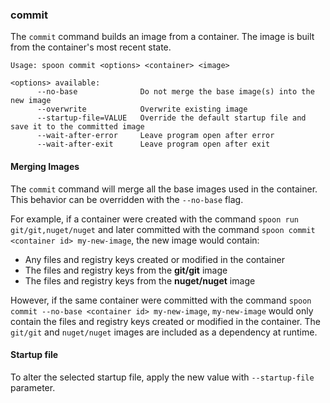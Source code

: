 ### commit

The `commit` command builds an image from a container. The image is built from the container's most recent state. 

```
Usage: spoon commit <options> <container> <image>

<options> available:
      --no-base              Do not merge the base image(s) into the new image
      --overwrite            Overwrite existing image
      --startup-file=VALUE   Override the default startup file and save it to the committed image
      --wait-after-error     Leave program open after error
      --wait-after-exit      Leave program open after exit
```

#### Merging Images

The `commit` command will merge all the base images used in the container. This behavior can be overridden with the `--no-base` flag. 

For example, if a container were created with the command `spoon run git/git,nuget/nuget` and later committed with the command `spoon commit <container id> my-new-image`, the new image would contain: 

- Any files and registry keys created or modified in the container
- The files and registry keys from the **git/git** image
- The files and registry keys from the **nuget/nuget** image

However, if the same container were committed with the command `spoon commit --no-base <container id> my-new-image`, `my-new-image` would only contain the files and registry keys created or modified in the container. The `git/git` and `nuget/nuget` images are included as a dependency at runtime.

#### Startup file

To alter the selected startup file, apply the new value with `--startup-file` parameter.
